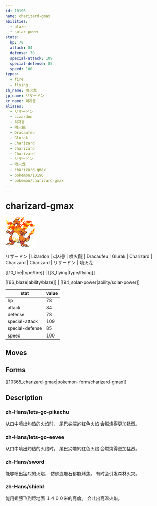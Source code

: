```yaml
---
id: 10196
name: charizard-gmax
abilities:
  - blaze
  - solar-power
stats:
  hp: 78
  attack: 84
  defense: 78
  special-attack: 109
  special-defense: 85
  speed: 100
types:
  - fire
  - flying
zh_name: 喷火龙
jp_name: リザードン
kr_name: 리자몽
aliases:
  - リザードン
  - Lizardon
  - 리자몽
  - 噴火龍
  - Dracaufeu
  - Glurak
  - Charizard
  - Charizard
  - Charizard
  - リザードン
  - 喷火龙
  - charizard-gmax
  - pokemon/10196
  - pokemon/charizard-gmax
---
```

# charizard-gmax

![](https://raw.githubusercontent.com/PokeAPI/sprites/master/sprites/pokemon/10196.png)

リザードン | Lizardon | 리자몽 | 噴火龍 | Dracaufeu | Glurak | Charizard | Charizard | Charizard | リザードン | 喷火龙

[[10_fire|type/fire]] | [[3_flying|type/flying]]

[[66_blaze|ability/blaze]] | [[94_solar-power|ability/solar-power]]

|stat|value|
|---|---|
|hp|78|
|attack|84|
|defense|78|
|special-attack|109|
|special-defense|85|
|speed|100|


## Moves



## Forms



[[10365_charizard-gmax|pokemon-form/charizard-gmax]]

## Description

### zh-Hans/lets-go-pikachu

从口中喷出灼热的火焰时，
尾巴尖端的红色火焰
会燃烧得更加猛烈。

### zh-Hans/lets-go-eevee

从口中喷出灼热的火焰时，
尾巴尖端的红色火焰
会燃烧得更加猛烈。

### zh-Hans/sword

能够喷出猛烈的火焰，
仿佛连岩石都能烤焦。
有时会引发森林火灾。

### zh-Hans/shield

能用翅膀飞到距地面
１４００米的高度。
会吐出高温火焰。

